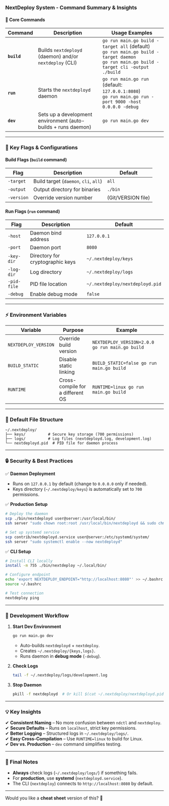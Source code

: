 ### **NextDeploy System - Command Summary & Insights**  

#### **📌 Core Commands**  

| Command | Description | Usage Examples |  
|---------|------------|----------------|  
| **`build`** | Builds `nextdeployd` (daemon) and/or `nextdeploy` (CLI) | `go run main.go build -target all` (default) <br> `go run main.go build -target daemon` <br> `go run main.go build -target cli -output ./build` |  
| **`run`** | Starts the `nextdeployd` daemon | `go run main.go run` (default: `127.0.0.1:8080`) <br> `go run main.go run -port 9000 -host 0.0.0.0 -debug` |  
| **`dev`** | Sets up a development environment (auto-builds + runs daemon) | `go run main.go dev` |  

---

### **🔧 Key Flags & Configurations**  

#### **Build Flags (`build` command)**  
| Flag | Description | Default |  
|------|-------------|---------|  
| `-target` | Build target (`daemon`, `cli`, `all`) | `all` |  
| `-output` | Output directory for binaries | `./bin` |  
| `-version` | Override version number | (Git/VERSION file) |  

#### **Run Flags (`run` command)**  
| Flag | Description | Default |  
|------|-------------|---------|  
| `-host` | Daemon bind address | `127.0.0.1` |  
| `-port` | Daemon port | `8080` |  
| `-key-dir` | Directory for cryptographic keys | `~/.nextdeploy/keys` |  
| `-log-dir` | Log directory | `~/.nextdeploy/logs` |  
| `-pid-file` | PID file location | `~/.nextdeploy/nextdeployd.pid` |  
| `-debug` | Enable debug mode | `false` |  

---

### **⚡ Environment Variables**  
| Variable | Purpose | Example |  
|----------|---------|---------|  
| `NEXTDEPLOY_VERSION` | Override build version | `NEXTDEPLOY_VERSION=2.0.0 go run main.go build` |  
| `BUILD_STATIC` | Disable static linking | `BUILD_STATIC=false go run main.go build` |  
| `RUNTIME` | Cross-compile for a different OS | `RUNTIME=linux go run main.go build` |  

---

### **📂 Default File Structure**  
```
~/.nextdeploy/
├── keys/          # Secure key storage (700 permissions)
├── logs/          # Log files (nextdeployd.log, development.log)
└── nextdeployd.pid  # PID file for daemon process
```

---

### **🔒 Security & Best Practices**  
✅ **Daemon Deployment**  
- Runs on `127.0.0.1` by default (change to `0.0.0.0` only if needed).  
- Keys directory (`~/.nextdeploy/keys`) is automatically set to `700` permissions.  

✅ **Production Setup**  
```bash
# Deploy the daemon
scp ./bin/nextdeployd user@server:/usr/local/bin/
ssh server "sudo chown root:root /usr/local/bin/nextdeployd && sudo chmod 755 /usr/local/bin/nextdeployd"

# Set up systemd service
scp contrib/nextdeployd.service user@server:/etc/systemd/system/
ssh server "sudo systemctl enable --now nextdeployd"
```

✅ **CLI Setup**  
```bash
# Install CLI locally
install -m 755 ./bin/nextdeploy ~/.local/bin/

# Configure endpoint
echo 'export NEXTDEPLOY_ENDPOINT="http://localhost:8080"' >> ~/.bashrc
source ~/.bashrc

# Test connection
nextdeploy ping
```

---

### **🚀 Development Workflow**  
1. **Start Dev Environment**  
   ```bash
   go run main.go dev
   ```
   - Auto-builds `nextdeployd` + `nextdeploy`.  
   - Creates `~/.nextdeploy/{keys,logs}`.  
   - Runs daemon in **debug mode** (`-debug`).  

2. **Check Logs**  
   ```bash
   tail -f ~/.nextdeploy/logs/development.log
   ```

3. **Stop Daemon**  
   ```bash
   pkill -f nextdeployd  # Or kill $(cat ~/.nextdeploy/nextdeployd.pid)
   ```

---

### **💡 Key Insights**  
✔ **Consistent Naming** – No more confusion between `ndctl` and `nextdeploy`.  
✔ **Secure Defaults** – Runs on `localhost`, strict key permissions.  
✔ **Better Logging** – Structured logs in `~/.nextdeploy/logs/`.  
✔ **Easy Cross-Compilation** – Use `RUNTIME=linux` to build for Linux.  
✔ **Dev vs. Production** – `dev` command simplifies testing.  

---
### **📜 Final Notes**  
- **Always** check logs (`~/.nextdeploy/logs/`) if something fails.  
- For **production**, use **systemd** (`nextdeployd.service`).  
- The CLI (`nextdeploy`) connects to `http://localhost:8080` by default.  

---
Would you like a **cheat sheet** version of this? 🚀
